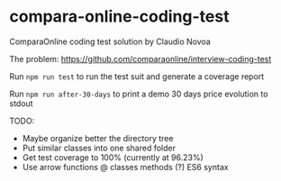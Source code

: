 # compara-online-coding-test
ComparaOnline coding test solution by Claudio Novoa

The problem: https://github.com/comparaonline/interview-coding-test

Run `npm run test` to run the test suit and generate a coverage report


Run `npm run after-30-days` to print a demo 30 days price evolution to stdout


TODO:
- Maybe organize better the directory tree
- Put similar classes into one shared folder
- Get test coverage to 100% (currently at 96.23%)
- Use arrow functions @ classes methods (?) ES6 syntax
